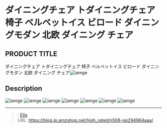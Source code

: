 # ダイニングチェア トダイニングチェア 椅子 ベルベットイス ビロード ダイニングモダン 北欧 ダイニング チェア


## PRODUCT TITLE 

ダイニングチェア トダイニングチェア 椅子 ベルベットイス ビロード ダイニングモダン 北欧 ダイニング チェア![iamge](https://b2bfiles1.gigab2b.cn/image/wkseller/7404/餐桌椅/20210711_742cbb4ee40b70b10f9cf105fd0ab891.jpg)

## Description











![iamge](https://b2bfiles1.gigab2b.cn/image/wkseller/7404/20221227_c8a3d9df224e32d18252a69333b46ea7.jpg)
![iamge](https://b2bfiles1.gigab2b.cn/image/wkseller/7404/20221227_8ad72b3208bb7bef3b1200915a5d248e.jpg)
![iamge](https://b2bfiles1.gigab2b.cn/image/wkseller/7404/20221227_f8fada0087385deae6d2cae4595e56d0.jpg)
![iamge](https://b2bfiles1.gigab2b.cn/image/wkseller/7404/餐桌椅/20210711_aca0210760f23fc031ce1abcaf452c77.jpg)
![iamge](https://b2bfiles1.gigab2b.cn/image/wkseller/7404/20220817_76b7edcc5b33a97af8f0dc142fbe02c8.jpg)
![iamge](https://b2bfiles1.gigab2b.cn/image/wkseller/7404/20220817_bc4b90532b07d1988df84d6c0da051ba.jpg)
![iamge](https://b2bfiles1.gigab2b.cn/image/wkseller/7404/20230118_1ce2ed174087182e6d3bcf6e05349d85.jpg)


---

> : [Ella](https://blog.jp.amzshop.net/)  
> URL: https://blog.jp.amzshop.net/high_rated/n506-pp294964aaa/  

